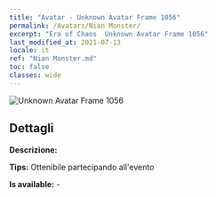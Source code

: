 ```yaml
---
title: "Avatar - Unknown Avatar Frame 1056"
permalink: /Avatars/Nian Monster/
excerpt: "Era of Chaos  Unknown Avatar Frame 1056"
last_modified_at: 2021-07-13
locale: it
ref: "Nian Monster.md"
toc: false
classes: wide
---
```

 ![Unknown Avatar Frame 1056](/images/a/avatarFrame_56.png)

## Dettagli

 **Descrizione:**  

 **Tips:** Ottenibile partecipando all'evento 

 **Is available:**  - 

